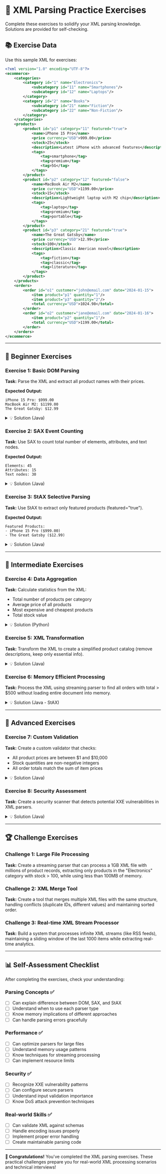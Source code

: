 # 🎯 XML Parsing Practice Exercises

Complete these exercises to solidify your XML parsing knowledge. Solutions are provided for self-checking.

## 📚 Exercise Data

Use this sample XML for exercises:

```xml
<?xml version="1.0" encoding="UTF-8"?>
<ecommerce>
    <categories>
        <category id="1" name="Electronics">
            <subcategory id="11" name="Smartphones"/>
            <subcategory id="12" name="Laptops"/>
        </category>
        <category id="2" name="Books">
            <subcategory id="21" name="Fiction"/>
            <subcategory id="22" name="Non-Fiction"/>
        </category>
    </categories>
    <products>
        <product id="p1" category="11" featured="true">
            <name>iPhone 15 Pro</name>
            <price currency="USD">999.00</price>
            <stock>25</stock>
            <description>Latest iPhone with advanced features</description>
            <tags>
                <tag>smartphone</tag>
                <tag>premium</tag>
                <tag>5G</tag>
            </tags>
        </product>
        <product id="p2" category="12" featured="false">
            <name>MacBook Air M2</name>
            <price currency="USD">1199.00</price>
            <stock>15</stock>
            <description>Lightweight laptop with M2 chip</description>
            <tags>
                <tag>laptop</tag>
                <tag>premium</tag>
                <tag>portable</tag>
            </tags>
        </product>
        <product id="p3" category="21" featured="true">
            <name>The Great Gatsby</name>
            <price currency="USD">12.99</price>
            <stock>100</stock>
            <description>Classic American novel</description>
            <tags>
                <tag>fiction</tag>
                <tag>classic</tag>
                <tag>literature</tag>
            </tags>
        </product>
    </products>
    <orders>
        <order id="o1" customer="john@email.com" date="2024-01-15">
            <item product="p1" quantity="1"/>
            <item product="p3" quantity="2"/>
            <total currency="USD">1024.98</total>
        </order>
        <order id="o2" customer="jane@email.com" date="2024-01-16">
            <item product="p2" quantity="1"/>
            <total currency="USD">1199.00</total>
        </order>
    </orders>
</ecommerce>
```

---

## 🎯 Beginner Exercises

### Exercise 1: Basic DOM Parsing
**Task:** Parse the XML and extract all product names with their prices.

**Expected Output:**
```
iPhone 15 Pro: $999.00
MacBook Air M2: $1199.00
The Great Gatsby: $12.99
```

<details>
<summary>💡 Solution (Java)</summary>

```java
public class Exercise1Solution {
    public static void main(String[] args) throws Exception {
        DocumentBuilderFactory factory = DocumentBuilderFactory.newInstance();
        DocumentBuilder builder = factory.newDocumentBuilder();
        Document doc = builder.parse("ecommerce.xml");
        
        NodeList products = doc.getElementsByTagName("product");
        
        for (int i = 0; i < products.getLength(); i++) {
            Element product = (Element) products.item(i);
            String name = product.getElementsByTagName("name").item(0).getTextContent();
            String price = product.getElementsByTagName("price").item(0).getTextContent();
            String currency = ((Element)product.getElementsByTagName("price").item(0)).getAttribute("currency");
            
            System.out.println(name + ": " + currency + price);
        }
    }
}
```
</details>

### Exercise 2: SAX Event Counting
**Task:** Use SAX to count total number of elements, attributes, and text nodes.

**Expected Output:**
```
Elements: 45
Attributes: 15
Text nodes: 30
```

<details>
<summary>💡 Solution (Java)</summary>

```java
public class Exercise2Solution extends DefaultHandler {
    private int elementCount = 0;
    private int attributeCount = 0;
    private int textNodeCount = 0;
    
    @Override
    public void startElement(String uri, String localName, String qName, Attributes attrs) {
        elementCount++;
        attributeCount += attrs.getLength();
    }
    
    @Override
    public void characters(char[] ch, int start, int length) {
        String text = new String(ch, start, length).trim();
        if (!text.isEmpty()) {
            textNodeCount++;
        }
    }
    
    public static void main(String[] args) throws Exception {
        SAXParserFactory factory = SAXParserFactory.newInstance();
        SAXParser parser = factory.newSAXParser();
        Exercise2Solution handler = new Exercise2Solution();
        
        parser.parse("ecommerce.xml", handler);
        
        System.out.println("Elements: " + handler.elementCount);
        System.out.println("Attributes: " + handler.attributeCount);
        System.out.println("Text nodes: " + handler.textNodeCount);
    }
}
```
</details>

### Exercise 3: StAX Selective Parsing
**Task:** Use StAX to extract only featured products (featured="true").

**Expected Output:**
```
Featured Products:
- iPhone 15 Pro ($999.00)
- The Great Gatsby ($12.99)
```

<details>
<summary>💡 Solution (Java)</summary>

```java
public class Exercise3Solution {
    public static void main(String[] args) throws Exception {
        XMLInputFactory factory = XMLInputFactory.newInstance();
        XMLStreamReader reader = factory.createXMLStreamReader(new FileInputStream("ecommerce.xml"));
        
        System.out.println("Featured Products:");
        
        while (reader.hasNext()) {
            if (reader.isStartElement() && "product".equals(reader.getLocalName())) {
                String featured = reader.getAttributeValue(null, "featured");
                
                if ("true".equals(featured)) {
                    // Parse this featured product
                    String name = "";
                    String price = "";
                    
                    while (reader.hasNext() && !(reader.isEndElement() && "product".equals(reader.getLocalName()))) {
                        reader.next();
                        if (reader.isStartElement()) {
                            if ("name".equals(reader.getLocalName())) {
                                name = reader.getElementText();
                            } else if ("price".equals(reader.getLocalName())) {
                                price = reader.getElementText();
                            }
                        }
                    }
                    
                    System.out.println("- " + name + " ($" + price + ")");
                }
            } else {
                reader.next();
            }
        }
        reader.close();
    }
}
```
</details>

---

## 🎯 Intermediate Exercises

### Exercise 4: Data Aggregation
**Task:** Calculate statistics from the XML:
- Total number of products per category
- Average price of all products
- Most expensive and cheapest products
- Total stock value

<details>
<summary>💡 Solution (Python)</summary>

```python
import xml.etree.ElementTree as ET
from collections import defaultdict

def analyze_ecommerce_data(xml_file):
    tree = ET.parse(xml_file)
    root = tree.getroot()
    
    # Category mapping
    categories = {}
    for cat in root.findall(".//category"):
        cat_id = cat.get("id")
        categories[cat_id] = cat.get("name")
    
    for subcat in root.findall(".//subcategory"):
        subcat_id = subcat.get("id")
        parent = subcat.getparent()
        categories[subcat_id] = f"{parent.get('name')} - {subcat.get('name')}"
    
    # Analyze products
    products = root.findall(".//product")
    category_counts = defaultdict(int)
    prices = []
    min_product = None
    max_product = None
    min_price = float('inf')
    max_price = 0
    total_stock_value = 0
    
    for product in products:
        cat_id = product.get("category")
        category_counts[categories.get(cat_id, "Unknown")] += 1
        
        name = product.find("name").text
        price = float(product.find("price").text)
        stock = int(product.find("stock").text)
        
        prices.append(price)
        total_stock_value += price * stock
        
        if price < min_price:
            min_price = price
            min_product = name
        if price > max_price:
            max_price = price
            max_product = name
    
    # Results
    print("=== E-commerce Data Analysis ===")
    print("\nProducts per category:")
    for category, count in category_counts.items():
        print(f"  {category}: {count}")
    
    print(f"\nAverage price: ${sum(prices) / len(prices):.2f}")
    print(f"Cheapest: {min_product} (${min_price})")
    print(f"Most expensive: {max_product} (${max_price})")
    print(f"Total stock value: ${total_stock_value:.2f}")

if __name__ == "__main__":
    analyze_ecommerce_data("ecommerce.xml")
```
</details>

### Exercise 5: XML Transformation
**Task:** Transform the XML to create a simplified product catalog (remove descriptions, keep only essential info).

<details>
<summary>💡 Solution (Java)</summary>

```java
public class Exercise5Solution {
    public static void main(String[] args) throws Exception {
        // Parse original
        DocumentBuilder builder = DocumentBuilderFactory.newInstance().newDocumentBuilder();
        Document doc = builder.parse("ecommerce.xml");
        
        // Create new simplified document
        Document newDoc = builder.newDocument();
        Element catalog = newDoc.createElement("catalog");
        newDoc.appendChild(catalog);
        
        NodeList products = doc.getElementsByTagName("product");
        
        for (int i = 0; i < products.getLength(); i++) {
            Element originalProduct = (Element) products.item(i);
            
            // Create simplified product
            Element newProduct = newDoc.createElement("product");
            newProduct.setAttribute("id", originalProduct.getAttribute("id"));
            
            // Copy essential elements only
            String name = originalProduct.getElementsByTagName("name").item(0).getTextContent();
            String price = originalProduct.getElementsByTagName("price").item(0).getTextContent();
            String currency = ((Element)originalProduct.getElementsByTagName("price").item(0)).getAttribute("currency");
            String stock = originalProduct.getElementsByTagName("stock").item(0).getTextContent();
            
            Element nameEl = newDoc.createElement("name");
            nameEl.setTextContent(name);
            newProduct.appendChild(nameEl);
            
            Element priceEl = newDoc.createElement("price");
            priceEl.setAttribute("currency", currency);
            priceEl.setTextContent(price);
            newProduct.appendChild(priceEl);
            
            Element stockEl = newDoc.createElement("stock");
            stockEl.setTextContent(stock);
            newProduct.appendChild(stockEl);
            
            catalog.appendChild(newProduct);
        }
        
        // Write to new file
        TransformerFactory transformerFactory = TransformerFactory.newInstance();
        Transformer transformer = transformerFactory.newTransformer();
        transformer.setOutputProperty(OutputKeys.INDENT, "yes");
        
        DOMSource source = new DOMSource(newDoc);
        StreamResult result = new StreamResult(new File("simplified_catalog.xml"));
        transformer.transform(source, result);
        
        System.out.println("Simplified catalog created: simplified_catalog.xml");
    }
}
```
</details>

### Exercise 6: Memory Efficient Processing
**Task:** Process the XML using streaming parser to find all orders with total > $500 without loading entire document into memory.

<details>
<summary>💡 Solution (Java - StAX)</summary>

```java
public class Exercise6Solution {
    public static void main(String[] args) throws Exception {
        XMLInputFactory factory = XMLInputFactory.newInstance();
        XMLStreamReader reader = factory.createXMLStreamReader(new FileInputStream("ecommerce.xml"));
        
        System.out.println("High-value orders (>$500):");
        
        while (reader.hasNext()) {
            if (reader.isStartElement() && "order".equals(reader.getLocalName())) {
                String orderId = reader.getAttributeValue(null, "id");
                String customer = reader.getAttributeValue(null, "customer");
                String date = reader.getAttributeValue(null, "date");
                
                // Find total for this order
                double total = 0;
                while (reader.hasNext() && !(reader.isEndElement() && "order".equals(reader.getLocalName()))) {
                    reader.next();
                    if (reader.isStartElement() && "total".equals(reader.getLocalName())) {
                        total = Double.parseDouble(reader.getElementText());
                    }
                }
                
                if (total > 500) {
                    System.out.printf("Order %s: %s on %s - $%.2f%n", 
                        orderId, customer, date, total);
                }
            } else {
                reader.next();
            }
        }
        reader.close();
    }
}
```
</details>

---

## 🎯 Advanced Exercises

### Exercise 7: Custom Validation
**Task:** Create a custom validator that checks:
- All product prices are between $1 and $10,000
- Stock quantities are non-negative integers
- All order totals match the sum of item prices

<details>
<summary>💡 Solution (Java)</summary>

```java
public class Exercise7Solution {
    public static class ValidationError {
        String element;
        String message;
        
        public ValidationError(String element, String message) {
            this.element = element;
            this.message = message;
        }
        
        @Override
        public String toString() {
            return element + ": " + message;
        }
    }
    
    public static List<ValidationError> validateEcommerceXML(Document doc) {
        List<ValidationError> errors = new ArrayList<>();
        
        // Validate products
        NodeList products = doc.getElementsByTagName("product");
        for (int i = 0; i < products.getLength(); i++) {
            Element product = (Element) products.item(i);
            String productId = product.getAttribute("id");
            
            // Validate price
            Element priceEl = (Element) product.getElementsByTagName("price").item(0);
            double price = Double.parseDouble(priceEl.getTextContent());
            if (price < 1 || price > 10000) {
                errors.add(new ValidationError("Product " + productId, 
                    "Price $" + price + " is outside valid range ($1-$10,000)"));
            }
            
            // Validate stock
            Element stockEl = (Element) product.getElementsByTagName("stock").item(0);
            try {
                int stock = Integer.parseInt(stockEl.getTextContent());
                if (stock < 0) {
                    errors.add(new ValidationError("Product " + productId, 
                        "Stock " + stock + " cannot be negative"));
                }
            } catch (NumberFormatException e) {
                errors.add(new ValidationError("Product " + productId, 
                    "Stock must be a valid integer"));
            }
        }
        
        // Validate orders
        NodeList orders = doc.getElementsByTagName("order");
        for (int i = 0; i < orders.getLength(); i++) {
            Element order = (Element) orders.item(i);
            String orderId = order.getAttribute("id");
            
            // Calculate expected total
            double expectedTotal = 0;
            NodeList items = order.getElementsByTagName("item");
            for (int j = 0; j < items.getLength(); j++) {
                Element item = (Element) items.item(j);
                String productId = item.getAttribute("product");
                int quantity = Integer.parseInt(item.getAttribute("quantity"));
                
                // Find product price
                double productPrice = findProductPrice(doc, productId);
                expectedTotal += productPrice * quantity;
            }
            
            // Check actual total
            Element totalEl = (Element) order.getElementsByTagName("total").item(0);
            double actualTotal = Double.parseDouble(totalEl.getTextContent());
            
            if (Math.abs(expectedTotal - actualTotal) > 0.01) { // Allow small rounding differences
                errors.add(new ValidationError("Order " + orderId, 
                    String.format("Total mismatch: expected $%.2f, got $%.2f", 
                        expectedTotal, actualTotal)));
            }
        }
        
        return errors;
    }
    
    private static double findProductPrice(Document doc, String productId) {
        NodeList products = doc.getElementsByTagName("product");
        for (int i = 0; i < products.getLength(); i++) {
            Element product = (Element) products.item(i);
            if (productId.equals(product.getAttribute("id"))) {
                Element priceEl = (Element) product.getElementsByTagName("price").item(0);
                return Double.parseDouble(priceEl.getTextContent());
            }
        }
        return 0; // Product not found
    }
    
    public static void main(String[] args) throws Exception {
        DocumentBuilder builder = DocumentBuilderFactory.newInstance().newDocumentBuilder();
        Document doc = builder.parse("ecommerce.xml");
        
        List<ValidationError> errors = validateEcommerceXML(doc);
        
        if (errors.isEmpty()) {
            System.out.println("✅ Validation passed - no errors found!");
        } else {
            System.out.println("❌ Validation failed with " + errors.size() + " error(s):");
            for (ValidationError error : errors) {
                System.out.println("  - " + error);
            }
        }
    }
}
```
</details>

### Exercise 8: Security Assessment
**Task:** Create a security scanner that detects potential XXE vulnerabilities in XML parsers.

<details>
<summary>💡 Solution (Java)</summary>

```java
public class Exercise8Solution {
    
    public static void testParserSecurity() {
        String xxeXML = """
            <?xml version="1.0" encoding="UTF-8"?>
            <!DOCTYPE test [
              <!ENTITY xxe SYSTEM "file:///etc/passwd">
            ]>
            <test>&xxe;</test>
            """;
        
        System.out.println("=== XML Parser Security Test ===\n");
        
        // Test 1: Insecure DOM Parser
        System.out.println("1. Testing INSECURE DOM Parser:");
        try {
            DocumentBuilderFactory factory = DocumentBuilderFactory.newInstance();
            DocumentBuilder builder = factory.newDocumentBuilder();
            Document doc = builder.parse(new ByteArrayInputStream(xxeXML.getBytes()));
            
            String content = doc.getDocumentElement().getTextContent();
            if (content.contains("root:") || content.contains("daemon:")) {
                System.out.println("❌ VULNERABLE: XXE attack successful - file content leaked");
                System.out.println("   Content preview: " + content.substring(0, Math.min(100, content.length())) + "...");
            } else {
                System.out.println("✅ SAFE: XXE attack blocked");
            }
        } catch (Exception e) {
            System.out.println("✅ SAFE: Parser rejected malicious XML - " + e.getMessage());
        }
        
        // Test 2: Secure DOM Parser
        System.out.println("\n2. Testing SECURE DOM Parser:");
        try {
            DocumentBuilderFactory factory = DocumentBuilderFactory.newInstance();
            // Security features
            factory.setFeature("http://apache.org/xml/features/disallow-doctype-decl", true);
            factory.setFeature("http://xml.org/sax/features/external-general-entities", false);
            factory.setFeature("http://xml.org/sax/features/external-parameter-entities", false);
            factory.setFeature("http://apache.org/xml/features/nonvalidating/load-external-dtd", false);
            factory.setFeature(XMLConstants.FEATURE_SECURE_PROCESSING, true);
            
            DocumentBuilder builder = factory.newDocumentBuilder();
            Document doc = builder.parse(new ByteArrayInputStream(xxeXML.getBytes()));
            
            System.out.println("❌ ISSUE: Parser allowed DOCTYPE despite security settings");
        } catch (Exception e) {
            System.out.println("✅ SAFE: Secure parser blocked malicious XML - " + e.getMessage());
        }
        
        // Test 3: Billion Laughs Attack (XML Bomb)
        System.out.println("\n3. Testing XML Bomb Protection:");
        String xmlBomb = """
            <?xml version="1.0"?>
            <!DOCTYPE lolz [
              <!ENTITY lol "lol">
              <!ENTITY lol2 "&lol;&lol;&lol;&lol;&lol;&lol;&lol;&lol;&lol;&lol;">
              <!ENTITY lol3 "&lol2;&lol2;&lol2;&lol2;&lol2;&lol2;&lol2;&lol2;">
              <!ENTITY lol4 "&lol3;&lol3;&lol3;&lol3;&lol3;&lol3;&lol3;&lol3;">
            ]>
            <lolz>&lol4;</lolz>
            """;
        
        try {
            DocumentBuilderFactory factory = DocumentBuilderFactory.newInstance();
            factory.setFeature(XMLConstants.FEATURE_SECURE_PROCESSING, true);
            // Set entity expansion limit
            factory.setAttribute("http://www.oracle.com/xml/jaxp/properties/entityExpansionLimit", "100");
            
            DocumentBuilder builder = factory.newDocumentBuilder();
            Document doc = builder.parse(new ByteArrayInputStream(xmlBomb.getBytes()));
            
            System.out.println("❌ VULNERABLE: XML bomb was not blocked");
        } catch (Exception e) {
            System.out.println("✅ SAFE: XML bomb blocked - " + e.getMessage());
        }
    }
    
    public static void main(String[] args) {
        testParserSecurity();
    }
}
```
</details>

---

## 🏆 Challenge Exercises

### Challenge 1: Large File Processing
**Task:** Create a streaming parser that can process a 1GB XML file with millions of product records, extracting only products in the "Electronics" category with stock > 100, while using less than 100MB of memory.

### Challenge 2: XML Merge Tool
**Task:** Create a tool that merges multiple XML files with the same structure, handling conflicts (duplicate IDs, different values) and maintaining sorted order.

### Challenge 3: Real-time XML Stream Processor
**Task:** Build a system that processes infinite XML streams (like RSS feeds), maintaining a sliding window of the last 1000 items while extracting real-time analytics.

---

## 📊 Self-Assessment Checklist

After completing the exercises, check your understanding:

### Parsing Concepts ✅
- [ ] Can explain difference between DOM, SAX, and StAX
- [ ] Understand when to use each parser type
- [ ] Know memory implications of different approaches
- [ ] Can handle parsing errors gracefully

### Performance ✅
- [ ] Can optimize parsers for large files
- [ ] Understand memory usage patterns
- [ ] Know techniques for streaming processing
- [ ] Can implement resource limits

### Security ✅
- [ ] Recognize XXE vulnerability patterns
- [ ] Can configure secure parsers
- [ ] Understand input validation importance
- [ ] Know DoS attack prevention techniques

### Real-world Skills ✅
- [ ] Can validate XML against schemas
- [ ] Handle encoding issues properly
- [ ] Implement proper error handling
- [ ] Create maintainable parsing code

---

**🎉 Congratulations!** You've completed the XML parsing exercises. These practical challenges prepare you for real-world XML processing scenarios and technical interviews!